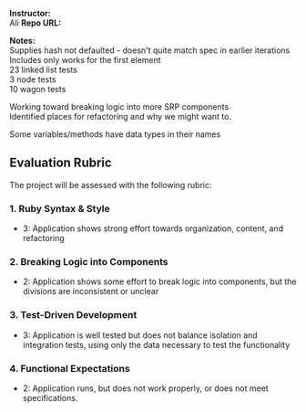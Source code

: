 **Instructor:**  
Ali
**Repo URL:**  

**Notes:**  
Supplies hash not defaulted - doesn't quite match spec in earlier iterations  
Includes only works for the first element  
23 linked list tests  
3 node tests  
10 wagon tests  

Working toward breaking logic into more SRP components  
Identified places for refactoring and why we might want to.  

Some variables/methods have data types in their names  

## Evaluation Rubric

The project will be assessed with the following rubric:

### 1. Ruby Syntax & Style

* 3: Application shows strong effort towards organization, content, and refactoring

### 2. Breaking Logic into Components

* 2: Application shows some effort to break logic into components, but the divisions are inconsistent or unclear

### 3. Test-Driven Development

* 3: Application is well tested but does not balance isolation and integration tests, using only the data necessary to test the functionality


### 4. Functional Expectations

* 2: Application runs, but does not work properly, or does not meet specifications.
